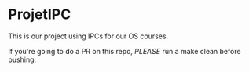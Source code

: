 # ProjetIPC
This is our project using IPCs for our OS courses.

If you're going to do a PR on this repo, *PLEASE* run a make clean before pushing.
